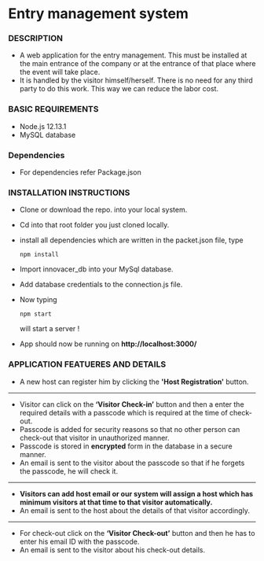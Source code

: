 # Entry management system

### DESCRIPTION

 -    A web application for the entry management. This must be installed at the main entrance of the company or at the entrance       of that place where the event will take place. 
 -    It is handled by the visitor himself/herself. There is no need for any third party to do this work. This way we can      reduce the labor cost.


### BASIC REQUIREMENTS

 - Node.js 12.13.1
 - MySQL database
 
### Dependencies 
 - For dependencies refer Package.json


### INSTALLATION INSTRUCTIONS
-   Clone or download the repo. into your local system.
-   Cd into that root folder you just cloned locally.
-   install all dependencies which are written in the packet.json file, type
    ```
    npm install
    ```
-   Import innovacer_db into your MySql database.
-   Add database credentials to the connection.js file.
-   Now typing
    ```
    npm start
    ```
    will start a server !
    
-   App should now be running on **http://localhost:3000/**
         

### APPLICATION FEATUERES AND DETAILS

-   A new host can register him by clicking the **'Host Registration'** button.
---
-   Visitor can click on the **‘Visitor Check-in’** button and then a enter the required details with a passcode which is required at the time of check-out. 
-   Passcode is added for security reasons so that no other person can check-out that visitor in unauthorized manner. 
-   Passcode is stored in **encrypted** form in the database in a secure manner. 
-   An email is sent to the visitor about the passcode so that if he forgets the passcode, he will check it.
---
-   **Visitors can add host email or our system will assign a host which has minimum visitors at that time to that visitor automatically.**
-   An email is sent to the host about the details of that visitor accordingly. 
---
-   For check-out click on the **‘Visitor Check-out’** button and then he has to enter his email ID with the passcode.
-   An email is sent to the visitor about his check-out details.
